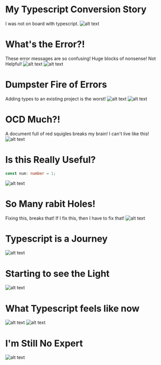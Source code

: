 # My Typescript Conversion Story

I was not on board with typescript.
![alt text](https://cdn.thenewstack.io/media/2022/01/10b88c68-typescript-logo.png "Typescript")

# What's the Error?!

These error messages are so confusing! Huge blocks of nonsense! Not Helpful!
![alt text](https://www.techrepublic.com/wp-content/uploads/2009/08/titlepage.png "Confusing errors")
![alt text](https://imgflip.com/s/meme/Jackie-Chan-WTF.jpg "Jakie Chan Meme")

# Dumpster Fire of Errors

Adding types to an existing project is the worst!
![alt text](https://images7.memedroid.com/images/UPLOADED137/5490f363cbaf2.jpeg "Highlight All the Things")
![alt text](https://encrypted-tbn0.gstatic.com/images?q=tbn:ANd9GcSNIT7Qgp8Cn2gUehvck2rrHIpg_xpKIWKG6g&usqp=CAU "Highlight All the Things")

# OCD Much?!

A document full of red squigles breaks my brain! I can't live like this!
![alt text](https://pbs.twimg.com/media/B_BxfEoWoAADQM_?format=jpg&name=small "2 Kinds of People")

# Is this Really Useful?

```typescript
const num: number = 1;
```

![alt text](https://media.makeameme.org/created/tell-me-something-wsf4r7.jpg "Tell me something I don't know")

# So Many rabit Holes!

Fixing this, breaks that! If I fix this, then I have to fix that!
![alt text](https://preview.redd.it/b2l3zk6je6z61.png?auto=webp&s=3eb4147bbe1ad4b7953ee0bd9682c5d94e5a7fea "Rabbit Holes")

# Typescript is a Journey

![alt text](https://media.makeameme.org/created/one-does-not-6ef0944d8e.jpg "Typescript no simple")

# Starting to see the Light

![alt text](https://media.makeameme.org/created/i-can-see-f2l2mk.jpg "Tell me something I don't know")

# What Typescript feels like now

![alt text](https://img-9gag-fun.9cache.com/photo/aRrNEZQ_460s.jpg "Javascript vs Typescript 2")
![alt text](https://pbs.twimg.com/media/EzRewP5VUAowWoN.png "Javascript vs Typescript 2")

# I'm Still No Expert

![alt text](https://media.makeameme.org/created/brace-yourselves-typescript.jpg "Typescript")
